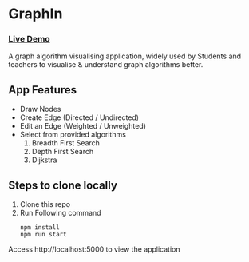 # GraphIn

### [Live Demo](https://machine-ly.github.io/GraphIn/)

A graph algorithm visualising application, widely used by Students and teachers to visualise & understand graph algorithms better.

## App Features
- Draw Nodes
- Create Edge (Directed / Undirected)
- Edit an Edge (Weighted / Unweighted)
- Select from provided algorithms
    1. Breadth First Search
    2. Depth First Search
    3. Dijkstra

## Steps to clone locally
1. Clone this repo
2. Run Following command
    ```
    npm install
    npm run start
    ```
Access http://localhost:5000 to view the application
